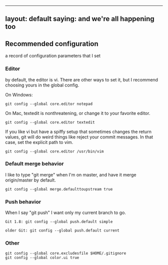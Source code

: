 -----
layout: default
saying: and we're all happening too
-----

## Recommended configuration

a record of configuration parameters that I set


### Editor

by default, the editor is vi. There are other ways to set it, but I
recommend choosing yours in the global config.

On Windows:

    git config --global core.editor notepad

On Mac, textedit is nonthreatening, or change it to your favorite
editor.

    git config --global core.editor textedit

If you like vi but have a spiffy setup that sometimes changes the return
values, git will do weird things like reject your commit messages. In
that case, set the explicit path to vim.

    git config --global core.editor /usr/bin/vim

### Default merge behavior

I like to type "git merge" when I'm on master, and have it merge
origin/master by default.

    git config --global merge.defaulttoupstream true

### Push behavior

When I say "git push" I want only my current branch to go.

    Git 1.8: git config --global push.default simple

    older Git: git config --global push.default current


### Other

    git config --global core.excludesfile $HOME/.gitignore
    git config --global color.ui true
